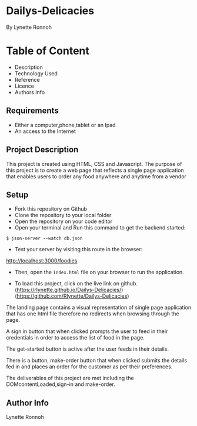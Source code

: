# Dailys-Delicacies

By Lynette Ronnoh

# Table of Content

* Description
* Technology Used
* Reference
* Licence
* Authors Info

## Requirements
* Either a computer,phone,tablet or an Ipad
* An access to the Internet

## Project Description
This project is created using HTML, CSS and Javascript.
The purpose of this project is to create a web page that reflects a single page application that enables users to order any food anywhere and anytime from a vendor

<!-- ## Technology Used
HTNL - which was used to build the structure of the pages.

CSS - which was used to style the pages incuding the left aside navigation bar -->
## Setup

* Fork this repository on Github
* Clone the repository to your local folder
* Open the repository on your code editor
* Open your terminal and Run this command to get the backend started:

```console
$ json-server --watch db.json
```

* Test your server by visiting this route in the browser:

[http://localhost:3000/foodies](http://localhost:3000/foodies)

* Then, open the `index.html` file on your browser to run the application.

* To load  this project, click on the live link on github. 
(https://rlynette.github.io/Dailys-Delicacies/)
(https://github.com/Rlynette/Dailys-Delicacies)

The landing page contains a visual representation of single page application that has one html file therefore no redirects when browsing through the page.

A sign in button that when clicked prompts the user to feed in their credentials in order to access the list of food in the page.

The get-started button is active after the user feeds in their details.

There is a button, make-order button that when clicked submits the details fed in and places an order for the customer as per their preferences.

The deliverables of this project are met including the DOMcontentLoaded,sign-in and make-order.

## Author Info
 Lynette Ronnoh